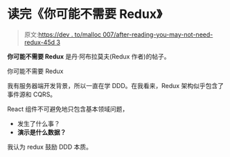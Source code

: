 # 读完《你可能不需要 Redux》

> 原文:[https://dev . to/malloc 007/after-reading-you-may-not-need-redux-45d 3](https://dev.to/malloc007/after-reading-you-might-not-need-redux-45d3)

**你可能不需要 Redux** 是丹·阿布拉莫夫(Redux 作者)的帖子。

你可能不需要 Redux

我有服务器端开发背景，所以一直在学 DDD。在我看来，Redux 架构似乎包含了事件源和 CQRS。

React 组件不可避免地只包含基本领域问题，

*   发生了什么事？
*   **演示是什么数据？**

我认为 redux 鼓励 DDD 本质。